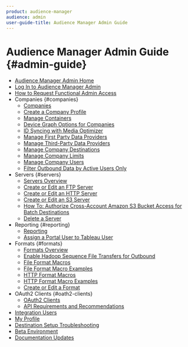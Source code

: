 ```yaml
---
product: audience-manager
audience: admin
user-guide-title: Audience Manager Admin Guide
---
```


# Audience Manager Admin Guide {#admin-guide}

+ [Audience Manager Admin Home](admin-home.md)
+ [Log In to Audience Manager Admin](admin-login.md)
+ [How to Request Functional Admin Access](admin-access.md)
+ Companies {#companies}
    + [Companies](companies/admin-companies-overview.md)
    + [Create a Company Profile](companies/admin-manage-company-profiles.md)
    + [Manage Containers](companies/admin-manage-containers.md)
    + [Device Graph Options for Companies](companies/admin-device-graph-options.md)
    + [ID Syncing with Media Optimizer](companies/admin-amo-sync.md)
    + [Manage First Party Data Providers](companies/admin-first-party-providers.md)
    + [Manage Third-Party Data Providers](companies/admin-third-party-providers.md)
    + [Manage Company Destinations](companies/admin-manage-company-destinations.md)
    + [Manage Company Limits](companies/admin-company-limits.md)
    + [Manage Company Users](companies/admin-manage-company-users.md)
    + [Filter Outbound Data by Active Users Only](companies/outbound-active-user-filter.md)
+ Servers {#servers}
    + [Servers Overview](admin-servers/admin-servers.md)
    + [Create or Edit an FTP Server](admin-servers/create-ftp-server.md)
    + [Create or Edit an HTTP Server](admin-servers/create-http-server.md)
    + [Create or Edit an S3 Server](admin-servers/create-s3-server.md)
    + [How To: Authorize Cross-Account Amazon S3 Bucket Access for Batch   Destinations](admin-servers/admin-authorize-s3-cross-bucket.md)
    + [Delete a Server](admin-servers/admin-delete-server.md)
+ Reporting {#reporting}
    + [Reporting](admin-reporting/admin-reporting-overview.md)
    + [Assign a Portal User to Tableau User](admin-reporting/admin-assign-tableau-user.md)
+   Formats {#formats}
    + [Formats Overview](formats/formats.md)
    + [Enable Hadoop Sequence File Transfers for Outbound](formats/enable-outbound-seq.md)
    + [File Format Macros](formats/file-formats.md)
    + [File Format Macro Examples](formats/file-format-examples.md)
    + [HTTP Format Macros](formats/web-formats.md)
    + [HTTP Format Macro Examples](formats/web-format-examples.md)
    + [Create or Edit a Format](formats/admin-create-format.md)
+ OAuth2 Clients {#oath2-clients}
    + [OAuth2 Clients](admin-oauth2/admin-oauth2-create-edit.md)
    + [API Requirements and Recommendations](admin-oauth2/aam-admin-api-requirements.md)
+ [Integration Users](admin-manage-integration-users.md)
+ [My Profile](admin-my-profile.md)
+ [Destination Setup Troubleshooting](admin-destination-troubleshooting.md)
+ [Beta Environment](admin-beta-environment.md)
+ [Documentation Updates](admin-doc-updates.md)
